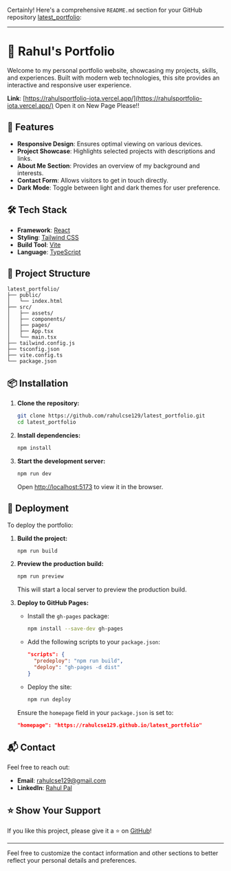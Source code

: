 Certainly! Here's a comprehensive `README.md` section for your GitHub repository [latest\_portfolio](https://github.com/rahulcse129/latest_portfolio/tree/main):

---

# 💼 Rahul's Portfolio

Welcome to my personal portfolio website, showcasing my projects, skills, and experiences. Built with modern web technologies, this site provides an interactive and responsive user experience.

**Link**: [https://rahulsportfolio-iota.vercel.app/](https://rahulsportfolio-iota.vercel.app/)
         Open it on New Page Please!!
## 🚀 Features

* **Responsive Design**: Ensures optimal viewing on various devices.
* **Project Showcase**: Highlights selected projects with descriptions and links.
* **About Me Section**: Provides an overview of my background and interests.
* **Contact Form**: Allows visitors to get in touch directly.
* **Dark Mode**: Toggle between light and dark themes for user preference.

## 🛠️ Tech Stack

* **Framework**: [React](https://reactjs.org/)
* **Styling**: [Tailwind CSS](https://tailwindcss.com/)
* **Build Tool**: [Vite](https://vitejs.dev/)
* **Language**: [TypeScript](https://www.typescriptlang.org/)

## 📂 Project Structure

```
latest_portfolio/
├── public/
│   └── index.html
├── src/
│   ├── assets/
│   ├── components/
│   ├── pages/
│   ├── App.tsx
│   └── main.tsx
├── tailwind.config.js
├── tsconfig.json
├── vite.config.ts
└── package.json
```

## 📦 Installation

1. **Clone the repository:**

   ```bash
   git clone https://github.com/rahulcse129/latest_portfolio.git
   cd latest_portfolio
   ```

2. **Install dependencies:**

   ```bash
   npm install
   ```

3. **Start the development server:**

   ```bash
   npm run dev
   ```

   Open [http://localhost:5173](http://localhost:5173) to view it in the browser.

## 🚀 Deployment

To deploy the portfolio:

1. **Build the project:**

   ```bash
   npm run build
   ```

2. **Preview the production build:**

   ```bash
   npm run preview
   ```

   This will start a local server to preview the production build.

3. **Deploy to GitHub Pages:**

   * Install the `gh-pages` package:

     ```bash
     npm install --save-dev gh-pages
     ```

   * Add the following scripts to your `package.json`:

     ```json
     "scripts": {
       "predeploy": "npm run build",
       "deploy": "gh-pages -d dist"
     }
     ```

   * Deploy the site:

     ```bash
     npm run deploy
     ```

   Ensure the `homepage` field in your `package.json` is set to:

   ```json
   "homepage": "https://rahulcse129.github.io/latest_portfolio"
   ```

## 📬 Contact

Feel free to reach out:

* **Email**: [rahulcse129@gmail.com](rahulcse129@gmail.com)
* **LinkedIn**: [Rahul Pal](https://www.linkedin.com/in/rahul-pal-b28b9727b/)

## ⭐️ Show Your Support

If you like this project, please give it a ⭐️ on [GitHub](https://github.com/rahulcse129/latest_portfolio)!

---

Feel free to customize the contact information and other sections to better reflect your personal details and preferences.
